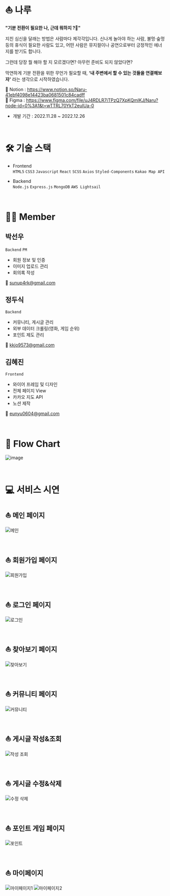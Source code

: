 # ⛵ 나루
**"기분 전환이 필요한 나, 근데 뭐하지 ?🤔"**

지친 심신을 달래는 방법은 사람마다 제각각입니다.
신나게 놀아야 하는 사람, 불멍·숲멍 등의 휴식이 필요한 사람도 있고, 어떤 사람은 뮤지컬이나 공연으로부터 긍정적인 에너지를 받기도 합니다.

그런데 당장 뭘 해야 할 지 모르겠다면? 아무런 준비도 되지 않았다면?

막연하게 기분 전환을 위한 무언가 필요할 때, **‘내 주변에서 할 수 있는 것들을 연결해보자'** 라는 생각으로 시작하였습니다.

📝 Notion : https://www.notion.so/Naru-41ebf4098e14423ba0681501c84cadff <br>
🎨 Figma : https://www.figma.com/file/uJ4RDLR7iTPzQ7XpKQmlKJ/Naru?node-id=0%3A1&t=wTTRL70YkT2euIUa-0

- 개발 기간 : 2022.11.28 ~ 2022.12.26

<br>

# 🛠️ 기술 스택
- Frontend <br>
`HTML5` `CSS3` `Javascript` `React` `SCSS` `Axios` `Styled-Components` `Kakao Map API`

- Backend <br>
`Node.js` `Express.js` `MongoDB` `AWS Lightsail`

<br>

# 🧑‍💻 Member
## 박선우
`Backend` `PM`
- 회원 정보 및 인증
- 이미지 업로드 관리
- 회의록 작성

📧 sunup4rk@gmail.com

## 정두식
`Backend`
- 커뮤니티, 게시글 관리
- 외부 데이터 크롤링(영화, 게임 순위)
- 포인트 제도 관리

📧 kkjo9573@gmail.com

## 김혜진
`Frontend`
- 와이어 프레임 및 디자인
- 전체 페이지 View 
- 카카오 지도 API
- 노션 제작

📧 eunyu0604@gmail.com

<br>

# 📜 Flow Chart
![image](https://user-images.githubusercontent.com/97223653/212320961-fb4d9ea0-2a9c-4937-bbd5-3a658f4751d2.png)

<br>

# 💻 서비스 시연
## ⛵ 메인 페이지
![메인](https://user-images.githubusercontent.com/97223653/212354587-c429a146-9578-4f75-bfa2-103b440ee5ad.gif)

<br>

## ⛵ 회원가입 페이지
![회원가입](https://user-images.githubusercontent.com/97223653/212354615-e997fc0e-da87-4ff9-9e25-dda799072a79.gif)

<br>

## ⛵ 로그인 페이지
![로그인](https://user-images.githubusercontent.com/97223653/212354667-e4043bbe-cbac-4f38-993a-b081d60b7118.gif)

<br>

## ⛵ 찾아보기 페이지
![찾아보기](https://user-images.githubusercontent.com/97223653/212354707-0a0a56e4-fb6a-428f-94cc-2afa585f54ff.gif)

<br>

## ⛵ 커뮤니티 페이지
![커뮤니티](https://user-images.githubusercontent.com/97223653/212354740-a69faa69-e8a4-49c9-b9d8-05598da62016.gif)

<br>

## ⛵ 게시글 작성&조회
![작성 조회](https://user-images.githubusercontent.com/97223653/212354776-9d1f1cb8-a6dd-4279-b50a-fe47b85a3346.gif)

<br>

## ⛵ 게시글 수정&삭제
![수정 삭제](https://user-images.githubusercontent.com/97223653/212354760-08ffc5ab-7b23-4266-8704-7e0fbfc840c8.gif)

<br>

## ⛵ 포인트 게임 페이지
![포인트](https://user-images.githubusercontent.com/97223653/212354932-3fa2380d-d420-44d7-acb7-71571a0713a7.gif)

<br>

## ⛵ 마이페이지
![마이페이지1](https://user-images.githubusercontent.com/97223653/212355084-849ca855-b246-4969-b3a4-7c184429aa5c.gif)
![마이페이지2](https://user-images.githubusercontent.com/97223653/212355094-01bdd00f-fae2-4d83-9568-974c361f9452.gif)

